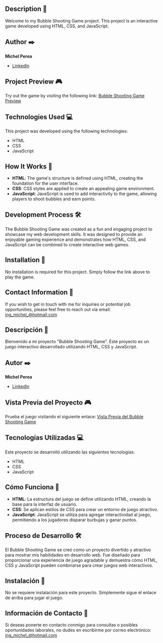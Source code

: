 ## Description 📑

Welcome to my Bubble Shooting Game project. This project is an interactive game developed using HTML, CSS, and JavaScript.

## Author ✒️

**Michel Perea**
* [LinkedIn](https://www.linkedin.com/in/michel-perea/)

## Project Preview 🎮

Try out the game by visiting the following link:
[Bubble Shooting Game Preview](https://michelperea.github.io/Bubble-Shooting-Game/)

## Technologies Used 💻

This project was developed using the following technologies:
- HTML
- CSS
- JavaScript

## How It Works 🧩

- **HTML**: The game's structure is defined using HTML, creating the foundation for the user interface.
- **CSS**: CSS styles are applied to create an appealing game environment.
- **JavaScript**: JavaScript is used to add interactivity to the game, allowing players to shoot bubbles and earn points.

## Development Process 🛠️

The Bubble Shooting Game was created as a fun and engaging project to showcase my web development skills. It was designed to provide an enjoyable gaming experience and demonstrates how HTML, CSS, and JavaScript can be combined to create interactive web games.

## Installation 🚀

No installation is required for this project. Simply follow the link above to play the game.

## Contact Information 📧

If you wish to get in touch with me for inquiries or potential job opportunities, please feel free to reach out via email: [ing_michel_@hotmail.com](mailto:ing_michel_@hotmail.com)







## Descripción 📑

Bienvenido a mi proyecto "Bubble Shooting Game". Este proyecto es un juego interactivo desarrollado utilizando HTML, CSS y JavaScript.

## Autor ✒️

**Michel Perea**
* [LinkedIn](https://www.linkedin.com/in/michel-perea/)

## Vista Previa del Proyecto 🎮

Prueba el juego visitando el siguiente enlace:
[Vista Previa del Bubble Shooting Game](https://michelperea.github.io/Bubble-Shooting-Game/)

## Tecnologías Utilizadas 💻

Este proyecto se desarrolló utilizando las siguientes tecnologías:
- HTML
- CSS
- JavaScript

## Cómo Funciona 🧩

- **HTML**: La estructura del juego se define utilizando HTML, creando la base para la interfaz de usuario.
- **CSS**: Se aplican estilos de CSS para crear un entorno de juego atractivo.
- **JavaScript**: JavaScript se utiliza para agregar interactividad al juego, permitiendo a los jugadores disparar burbujas y ganar puntos.

## Proceso de Desarrollo 🛠️

El Bubble Shooting Game se creó como un proyecto divertido y atractivo para mostrar mis habilidades en desarrollo web. Fue diseñado para proporcionar una experiencia de juego agradable y demuestra cómo HTML, CSS y JavaScript pueden combinarse para crear juegos web interactivos.

## Instalación 🚀

No se requiere instalación para este proyecto. Simplemente sigue el enlace de arriba para jugar el juego.

## Información de Contacto 📧

Si deseas ponerte en contacto conmigo para consultas o posibles oportunidades laborales, no dudes en escribirme por correo electrónico: [ing_michel_@hotmail.com](mailto:ing_michel_@hotmail.com)
